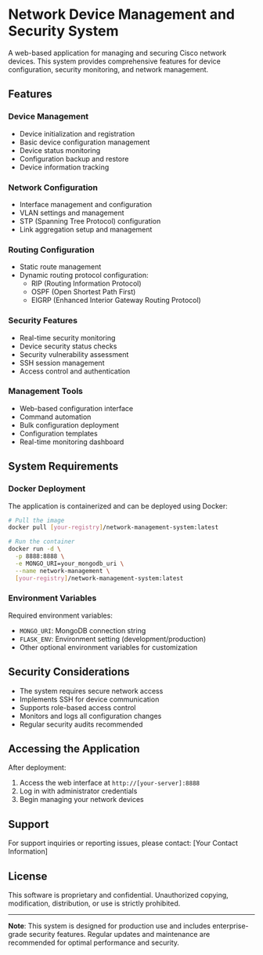 # Network Device Management and Security System

A web-based application for managing and securing Cisco network devices. This system provides comprehensive features for device configuration, security monitoring, and network management.

## Features

### Device Management
- Device initialization and registration
- Basic device configuration management
- Device status monitoring
- Configuration backup and restore
- Device information tracking

### Network Configuration
- Interface management and configuration
- VLAN settings and management 
- STP (Spanning Tree Protocol) configuration
- Link aggregation setup and management

### Routing Configuration
- Static route management
- Dynamic routing protocol configuration:
  - RIP (Routing Information Protocol)
  - OSPF (Open Shortest Path First)
  - EIGRP (Enhanced Interior Gateway Routing Protocol)

### Security Features
- Real-time security monitoring
- Device security status checks
- Security vulnerability assessment
- SSH session management
- Access control and authentication

### Management Tools
- Web-based configuration interface
- Command automation
- Bulk configuration deployment
- Configuration templates
- Real-time monitoring dashboard

## System Requirements

### Docker Deployment
The application is containerized and can be deployed using Docker:

```bash
# Pull the image
docker pull [your-registry]/network-management-system:latest

# Run the container
docker run -d \
  -p 8888:8888 \
  -e MONGO_URI=your_mongodb_uri \
  --name network-management \
  [your-registry]/network-management-system:latest
```

### Environment Variables
Required environment variables:
- `MONGO_URI`: MongoDB connection string
- `FLASK_ENV`: Environment setting (development/production)
- Other optional environment variables for customization

## Security Considerations

- The system requires secure network access
- Implements SSH for device communication
- Supports role-based access control
- Monitors and logs all configuration changes
- Regular security audits recommended

## Accessing the Application

After deployment:
1. Access the web interface at `http://[your-server]:8888`
2. Log in with administrator credentials
3. Begin managing your network devices

## Support

For support inquiries or reporting issues, please contact:
[Your Contact Information]

## License

This software is proprietary and confidential. Unauthorized copying, modification, distribution, or use is strictly prohibited.

---

**Note**: This system is designed for production use and includes enterprise-grade security features. Regular updates and maintenance are recommended for optimal performance and security.